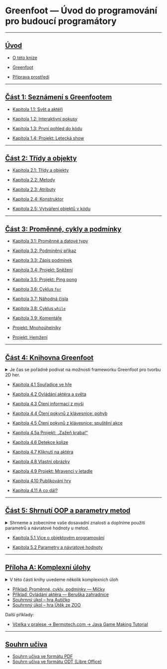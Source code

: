 # Greenfoot &mdash; Úvod do programování pro budoucí programátory

---
## [Úvod](000_uvod/README.md)

- [O této knize](000_uvod/01_o-knize.md)

- [Greenfoot](000_uvod/02_greenfoot.md)

- [Příprava prostředí](000_uvod/03_priprava.md)

---
## [Část 1: Seznámení s Greenfootem](010_seznameni-s-greenfootem/)

- [Kapitola 1.1: Svět a&nbsp;aktéři](010_seznameni-s-greenfootem/01_svet-a-akteri.md)

- [Kapitola 1.2: Interaktivní pokusy](010_seznameni-s-greenfootem/02_interaktivni-pokusy.md)

- [Kapitola 1.3: První pohled do kódu](010_seznameni-s-greenfootem/03_kod.md)

- [Kapitola 1.4: Projekt: Letecká show](010_seznameni-s-greenfootem/040_prj-letecka-show.md)

---
## [Část 2: Třídy a objekty](020_tridy/)

 - [Kapitola 2.1: Třídy a&nbsp;objekty](020_tridy/01_tridy.md)
 
 - [Kapitola 2.2: Metody](020_tridy/02_metody.md)

 - [Kapitola 2.3: Atributy](020_tridy/03_atributy.md)

 - [Kapitola 2.4: Konstruktor](020_tridy/04_konstruktor.md)

 - [Kapitola 2.5: Vytváření objektů v&nbsp;kódu](020_tridy/05_new.md)

---
## [Část 3: Proměnné, cykly a podmínky](030_promenne-podminky-cykly/)

 - [Kapitola 3.1: Proměnné a&nbsp;datové typy](030_promenne-podminky-cykly/010_promenne-datove-typy.md)
 
 - [Kapitola 3.2: Podmíněný příkaz](030_promenne-podminky-cykly/020_if.md)

 - [Kapitola 3.3: Zápis podmínek](030_promenne-podminky-cykly/030_podminky.md)
 
 - [Kapitola 3.4: Projekt: Sněžení](030_promenne-podminky-cykly/040_prj-snezeni.md)
 
 - [Kapitola 3.5: Projekt: Ping pong](030_promenne-podminky-cykly/045_prj-pingpong.md)
 
 - [Kapitola 3.6: Cyklus `for`](030_promenne-podminky-cykly/050_for.md)

 - [Kapitola 3.7: Náhodná čísla](030_promenne-podminky-cykly/055_random.md)
 
 - [Kapitola 3.8: Cyklus `while`](030_promenne-podminky-cykly/060_while.md)
 
 - [Kapitola 3.9: Komentáře](030_promenne-podminky-cykly/070_komentare.md)

 - [Projekt: Mnohoúhelníky](030_promenne-podminky-cykly/080_prj-mnohouhelniky.md)

 - [Projekt: Hemžení](030_promenne-podminky-cykly/090_prj-hemzeni.md)

---
## [Část 4: Knihovna Greenfoot](040_greenfoot/)

<details><summary>Je čas se pořádně podívat na možnosti frameworku Greenfoot pro tvorbu 2D her.</summary>
Vyzkoušíš si ovládání aktéra pomocí myši i&nbsp;klávesnice. Také si ukážeme jak detekovat kolize aktérů.
</details>

 - [Kapitola 4.1 Souřadice ve hře](040_greenfoot/010_souradnice.md)

 - [Kapitola 4.2 Ovládání aktéra a&nbsp;světa](040_greenfoot/020_akter-a-svet.md)

 - [Kapitola 4.3 Čtení informací z&nbsp;myši](040_greenfoot/030_mys.md)

 - [Kapitola 4.4 Čtení pokynů z&nbsp;klávesnice: pohyb](040_greenfoot/040_klavesnice-pohyb.md)

 - [Kapitola 4.5 Čtení pokynů z&nbsp;klávesnice: spuštění akce](040_greenfoot/050_klavesnice-akce.md)

 - [Kapitola 4.5a Projekt: „Zažeň kraba!“](040_greenfoot/055_prj-zazen-kraba.md)
 - [Kapitola 4.6 Detekce kolize](040_greenfoot/060_kolize.md)

 - [Kapitola 4.7 Kliknutí na aktéra](040_greenfoot/070_kliknuti.md)

 - [Kapitola 4.8 Vlastní obrázky](040_greenfoot/080_vlastni-obrazky.md)

 - [Kapitola 4.9 Projekt: Mravenci v&nbsp;letadle](040_greenfoot/090_projekt-mravenci.md)

 - [Kapitola 4.10 Publikování hry](040_greenfoot/100_publikovani-hry.md)

 - [Kapitola 4.11 A&nbsp;co dál?](040_greenfoot/110_co-dal.md)

---
## [Část 5: Shrnutí OOP a&nbsp;parametry metod](050_oop/)

<details><summary>Shrneme a&nbsp;zobecníme vaše dosavadní znalosti a&nbsp;doplníme použití parametrů a&nbsp;návratové hodnoty u&nbsp;metod.</summary>

V&nbsp;této části knihy shrneme a&nbsp;zobecníme vaše dosavadní znalosti z&nbsp;objektového programování a&nbsp;zápisu kódu obecně.

Doplníme také možnost použití parametrů a&nbsp;návratové hodnoty u&nbsp;metod, které jsme sice mnohokrát využívali, ale zatím je neumíme zapsat u&nbsp;svých vlastních metod a&nbsp;konstruktorů.</details>

 - [Kapitola 5.1 Více o&nbsp;objektovém programování](050_oop/010_oop.md)

 - [Kapitola 5.2 Parametry a&nbsp;návratové hodnoty](050_oop/020_parametry.md)

---
## [Příloha A: Komplexní úlohy](810_priloha-a/)
<details><summary>V&nbsp;této části knihy uvedeme několik komplexních úloh</summary>
V&nbsp;této části knihy uvedeme několik komplexních úloh, které využívají znalosti ze všech předchozích částí. 

Můžeš si tedy vyzkoušet vytvořit vlastní hru a&nbsp;zároveň si ověřit, jak jsi zvládl(a) učivo 1.&nbsp;ročníku.
</details>

- [Příklad: Proměnné, cykly, podmínky &mdash; Míčky](810_priloha-a/010_promenne-cykly-podminky-micky.md)
- [Příklad: Ovládání aktéra &mdash; Beruška zahradnice](810_priloha-a/020_ovladani-aktera-beruska-zahradnice.md)
- [Souhrnný úkol – hra Autíčko](810_priloha-a/030_hra-auticko.md)
- [Souhrnný úkol – hra Útěk ze ZOO](810_priloha-a/040_hra-utek-ze-zoo.md)

Další příklady:
- [Včelka v&nbsp;pralese &rarr; Bermotech.com &rarr; Java Game Making Tutorial](https://www.bermotech.com/java-game-making-tutorial/)

---
## [Souhrn učiva](souhrn/)

- [Souhrn učiva ve formátu PDF](souhrn/uvod-pro1-souhrn.pdf)
- [Souhrn učiva ve formátu ODT (Libre Office)](souhrn/uvod-pro1-souhrn.odt)

